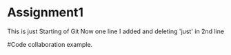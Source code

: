 # Assignment1
This is just Starting of Git
Now one line I added and deleting 'just' in 2nd line

#Code collaboration example.